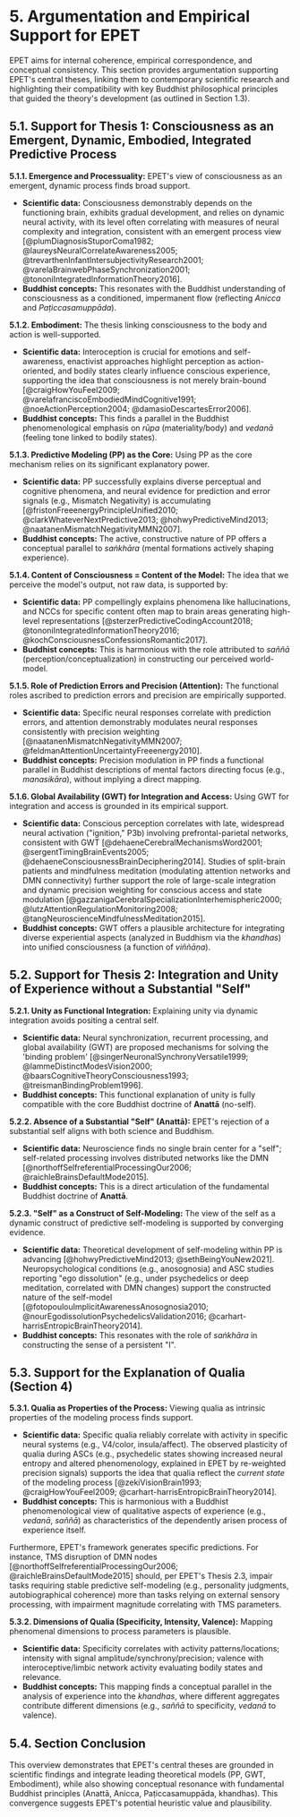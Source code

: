 # 5. Argumentation and Empirical Support for EPET

EPET aims for internal coherence, empirical correspondence, and conceptual consistency. This section provides argumentation supporting EPET's central theses, linking them to contemporary scientific research and highlighting their compatibility with key Buddhist philosophical principles that guided the theory's development (as outlined in Section 1.3).

## 5.1. Support for Thesis 1: Consciousness as an Emergent, Dynamic, Embodied, Integrated Predictive Process

**5.1.1. Emergence and Processuality:**
EPET's view of consciousness as an emergent, dynamic process finds broad support.
-   **Scientific data:** Consciousness demonstrably depends on the functioning brain, exhibits gradual development, and relies on dynamic neural activity, with its level often correlating with measures of neural complexity and integration, consistent with an emergent process view [@plumDiagnosisStuporComa1982; @laureysNeuralCorrelateAwareness2005; @trevarthenInfantIntersubjectivityResearch2001; @varelaBrainwebPhaseSynchronization2001; @tononiIntegratedInformationTheory2016].
-   **Buddhist concepts:** This resonates with the Buddhist understanding of consciousness as a conditioned, impermanent flow (reflecting *Anicca* and *Paṭiccasamuppāda*).

**5.1.2. Embodiment:**
The thesis linking consciousness to the body and action is well-supported.
-   **Scientific data:** Interoception is crucial for emotions and self-awareness, enactivist approaches highlight perception as action-oriented, and bodily states clearly influence conscious experience, supporting the idea that consciousness is not merely brain-bound [@craigHowYouFeel2009; @varelafranciscoEmbodiedMindCognitive1991; @noeActionPerception2004; @damasioDescartesError2006].
-   **Buddhist concepts:** This finds a parallel in the Buddhist phenomenological emphasis on *rūpa* (materiality/body) and *vedanā* (feeling tone linked to bodily states).

**5.1.3. Predictive Modeling (PP) as the Core:**
Using PP as the core mechanism relies on its significant explanatory power.
-   **Scientific data:** PP successfully explains diverse perceptual and cognitive phenomena, and neural evidence for prediction and error signals (e.g., Mismatch Negativity) is accumulating [@fristonFreeenergyPrincipleUnified2010; @clarkWhateverNextPredictive2013; @hohwyPredictiveMind2013; @naatanenMismatchNegativityMMN2007].
-   **Buddhist concepts:** The active, constructive nature of PP offers a conceptual parallel to *saṅkhāra* (mental formations actively shaping experience).

**5.1.4. Content of Consciousness = Content of the Model:**
The idea that we perceive the model's output, not raw data, is supported by:
-   **Scientific data:** PP compellingly explains phenomena like hallucinations, and NCCs for specific content often map to brain areas generating high-level representations [@sterzerPredictiveCodingAccount2018; @tononiIntegratedInformationTheory2016; @kochConsciousnessConfessionsRomantic2017].
-   **Buddhist concepts:** This is harmonious with the role attributed to *saññā* (perception/conceptualization) in constructing our perceived world-model.

**5.1.5. Role of Prediction Errors and Precision (Attention):**
The functional roles ascribed to prediction errors and precision are empirically supported.
-   **Scientific data:** Specific neural responses correlate with prediction errors, and attention demonstrably modulates neural responses consistently with precision weighting [@naatanenMismatchNegativityMMN2007; @feldmanAttentionUncertaintyFreeenergy2010].
-   **Buddhist concepts:** Precision modulation in PP finds a functional parallel in Buddhist descriptions of mental factors directing focus (e.g., *manasikāra*), without implying a direct mapping.

**5.1.6. Global Availability (GWT) for Integration and Access:**
Using GWT for integration and access is grounded in its empirical support.
-   **Scientific data:** Conscious perception correlates with late, widespread neural activation ("ignition," P3b) involving prefrontal-parietal networks, consistent with GWT [@dehaeneCerebralMechanismsWord2001; @sergentTimingBrainEvents2005; @dehaeneConsciousnessBrainDeciphering2014]. Studies of split-brain patients and mindfulness meditation (modulating attention networks and DMN connectivity) further support the role of large-scale integration and dynamic precision weighting for conscious access and state modulation [@gazzanigaCerebralSpecializationInterhemispheric2000; @lutzAttentionRegulationMonitoring2008; @tangNeuroscienceMindfulnessMeditation2015].
-   **Buddhist concepts:** GWT offers a plausible architecture for integrating diverse experiential aspects (analyzed in Buddhism via the *khandhas*) into unified consciousness (a function of *viññāṇa*).

## 5.2. Support for Thesis 2: Integration and Unity of Experience without a Substantial "Self"

**5.2.1. Unity as Functional Integration:**
Explaining unity via dynamic integration avoids positing a central self.
-   **Scientific data:** Neural synchronization, recurrent processing, and global availability (GWT) are proposed mechanisms for solving the 'binding problem' [@singerNeuronalSynchronyVersatile1999; @lammeDistinctModesVision2000; @baarsCognitiveTheoryConsciousness1993; @treismanBindingProblem1996].
-   **Buddhist concepts:** This functional explanation of unity is fully compatible with the core Buddhist doctrine of **Anattā** (no-self).

**5.2.2. Absence of a Substantial "Self" (Anattā):**
EPET's rejection of a substantial self aligns with both science and Buddhism.
-   **Scientific data:** Neuroscience finds no single brain center for a "self"; self-related processing involves distributed networks like the DMN [@northoffSelfreferentialProcessingOur2006; @raichleBrainsDefaultMode2015].
-   **Buddhist concepts:** This is a direct articulation of the fundamental Buddhist doctrine of **Anattā**.

**5.2.3. "Self" as a Construct of Self-Modeling:**
The view of the self as a dynamic construct of predictive self-modeling is supported by converging evidence.
-   **Scientific data:** Theoretical development of self-modeling within PP is advancing [@hohwyPredictiveMind2013; @sethBeingYouNew2021]. Neuropsychological conditions (e.g., anosognosia) and ASC studies reporting "ego dissolution" (e.g., under psychedelics or deep meditation, correlated with DMN changes) support the constructed nature of the self-model [@fotopoulouImplicitAwarenessAnosognosia2010; @nourEgodissolutionPsychedelicsValidation2016; @carhart-harrisEntropicBrainTheory2014].
-   **Buddhist concepts:** This resonates with the role of *saṅkhāra* in constructing the sense of a persistent "I".

## 5.3. Support for the Explanation of Qualia (Section 4)

**5.3.1. Qualia as Properties of the Process:**
Viewing qualia as intrinsic properties of the modeling process finds support.
-   **Scientific data:** Specific qualia reliably correlate with activity in specific neural systems (e.g., V4/color, insula/affect). The observed plasticity of qualia during ASCs (e.g., psychedelic states showing increased neural entropy and altered phenomenology, explained in EPET by re-weighted precision signals) supports the idea that qualia reflect the *current state* of the modeling process [@zekiVisionBrain1993; @craigHowYouFeel2009; @carhart-harrisEntropicBrainTheory2014].
-   **Buddhist concepts:** This is harmonious with a Buddhist phenomenological view of qualitative aspects of experience (e.g., *vedanā*, *saññā*) as characteristics of the dependently arisen process of experience itself.

Furthermore, EPET's framework generates specific predictions. For instance, TMS disruption of DMN nodes [@northoffSelfreferentialProcessingOur2006; @raichleBrainsDefaultMode2015] should, per EPET's Thesis 2.3, impair tasks requiring stable predictive self-modeling (e.g., personality judgments, autobiographical coherence) more than tasks relying on external sensory processing, with impairment magnitude correlating with TMS parameters.

**5.3.2. Dimensions of Qualia (Specificity, Intensity, Valence):**
Mapping phenomenal dimensions to process parameters is plausible.
-   **Scientific data:** Specificity correlates with activity patterns/locations; intensity with signal amplitude/synchrony/precision; valence with interoceptive/limbic network activity evaluating bodily states and relevance.
-   **Buddhist concepts:** This mapping finds a conceptual parallel in the analysis of experience into the *khandhas*, where different aggregates contribute different dimensions (e.g., *saññā* to specificity, *vedanā* to valence).

## 5.4. Section Conclusion
This overview demonstrates that EPET's central theses are grounded in scientific findings and integrate leading theoretical models (PP, GWT, Embodiment), while also showing conceptual resonance with fundamental Buddhist principles (Anattā, Anicca, Paṭiccasamuppāda, khandhas). This convergence suggests EPET's potential heuristic value and plausibility.